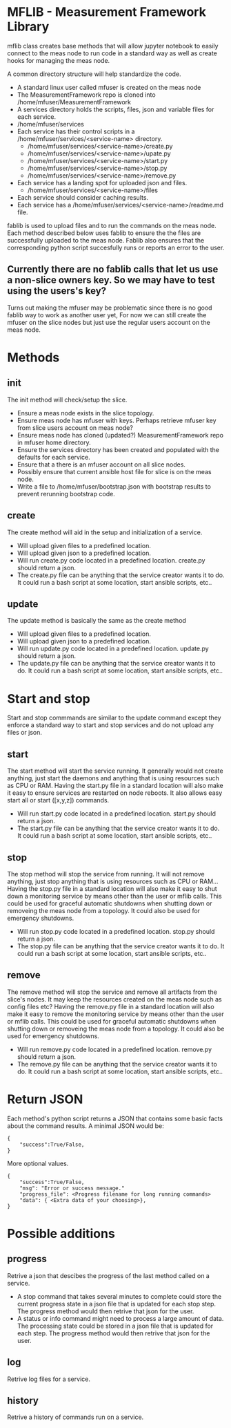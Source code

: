 # MFLIB - Measurement Framework Library 

mflib class creates base methods that will allow jupyter notebook to easily connect to the meas node to run code in a standard way as well as create hooks for managing the meas node.

A common directory structure will help standardize the code.

* A standard linux user called mfuser is created on the meas node 
* The MeasurementFramework repo is cloned into /home/mfuser/MeasurementFramework
* A services directory holds the scripts, files, json and variable files for each service.
 * /home/mfuser/services 
* Each service has their control scripts in a /home/mfuser/services/\<service-name> directory. 
  * /home/mfuser/services/\<service-name>/create.py
  * /home/mfuser/services/\<service-name>/upate.py
  * /home/mfuser/services/\<service-name>/start.py
  * /home/mfuser/services/\<service-name>/stop.py
  * /home/mfuser/services/\<service-name>/remove.py
* Each service has a landing spot for uploaded json and files. 
  * /home/mfuser/services/\<service-name>/files
* Each service should consider caching results.
* Each service has a /home/mfuser/services/\<service-name>/readme.md file.

fablib is used to upload files and to run the commands on the meas node. Each method described below uses fablib to ensure the the files are successfully uploaded to the meas node. Fablib also ensures that the corresponding python script succesfully runs or reports an error to the user. 

## Currently there are no fablib calls that let us use a non-slice owners key. So we may have to test using the users's key?
Turns out making the mfuser may be problematic since there is no good fablib way to work as another user yet, For now we can still create the mfuser on the slice nodes but just use the regular users account on the meas node.



# Methods

## init
The init method will check/setup the slice. 
* Ensure a meas node exists in the slice topology.
* Ensure meas node has mfuser with keys. Perhaps retrieve mfuser key from slice users account on meas node? 
* Ensure meas node has cloned (updated?) MeasurementFramework repo in mfuser home directory.
* Ensure the services directory has been created and populated with the defaults for each service.
* Ensure that a there is an mfuser account on all slice nodes. 
* Possibly ensure that current ansible host file for slice is on the meas node.
* Write a file to /home/mfuser/bootstrap.json with bootstrap results to prevent rerunning bootstrap code.


## create
The create method will aid in the setup and initialization of a service. 
* Will upload given files to a predefined location.
* Will upload given json to a predefined location. 
* Will run create.py code located in a predefined location. create.py should return a json. 
 * The create.py file can be anything that the service creator wants it to do. It could run a bash script at some location, start ansible scripts, etc..


## update
The update method is basically the same as the create method 
* Will upload given files to a predefined location.
* Will upload given json to a predefined location. 
* Will run update.py code located in a predefined location. update.py should return a json. 
 * The update.py file can be anything that the service creator wants it to do. It could run a bash script at some location, start ansible scripts, etc..

# Start and stop 
Start and stop commmands are similar to the update command except they enforce a standard way to start and stop services and do not upload any files or json.

## start
The start method will start the service running. It generally would not create anything, just start the daemons and anything that is using resources such as CPU or RAM. 
Having the start.py file in a standard location will also make it easy to ensure services are restarted on node reboots. It also allows easy start all or start ([x,y,z]) commands.
* Will run start.py code located in a predefined location. start.py should return a json. 
 * The start.py file can be anything that the service creator wants it to do. It could run a bash script at some location, start ansible scripts, etc..

## stop
The stop method will stop the service from running. It will not remove anything, just stop anything that is using resources such as CPU or RAM... 
Having the stop.py file in a standard location will also make it easy to shut down a monitoring service by means other than the user or mflib calls. This could be used for graceful automatic shutdowns when shutting down or removeing the meas node from a topology. It could also be used for emergency shutdowns. 
* Will run stop.py code located in a predefined location. stop.py should return a json. 
 * The stop.py file can be anything that the service creator wants it to do. It could run a bash script at some location, start ansible scripts, etc..

## remove
The remove method will stop the service and remove all artifacts from the slice's nodes. It may keep the resources created on the meas node such as config files etc?
Having the remove.py file in a standard location will also make it easy to remove the monitoring service by means other than the user or mflib calls. This could be used for graceful automatic shutdowns when shutting down or removeing the meas node from a topology. It could also be used for emergency shutdowns. 
* Will run remove.py code located in a predefined location. remove.py should return a json. 
 * The remove.py file can be anything that the service creator wants it to do. It could run a bash script at some location, start ansible scripts, etc..


# Return JSON
Each method's python script returns a JSON that contains some basic facts about the command results. A minimal JSON would be:

```
{ 
    "success":True/False,
}
```

More optional values.

```
{ 
    "success":True/False,
    "msg": "Error or success message."
    "progress_file": <Progress filename for long running commands>
    "data": { <Extra data of your choosing>},
}
```


# Possible additions
 ## progress
Retrive a json that descibes the progress of the last method called on a service. 
* A stop command that takes several minutes to complete could store the current progress state in a json file that is updated for each stop step. The progress method would then retrive that json for the user.
* A status or info command might need to process a large amount of data. The processing state could be stored in a json file that is updated for each step. The progress method would then retrive that json for the user.
 ## log
 Retrive log files for a service. 
 ## history
 Retrive a history of commands run on a service.
